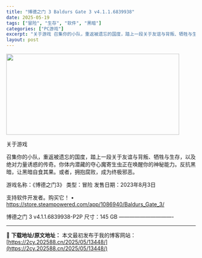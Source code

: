 ```yaml
---
title: "博德之门 3 Baldurs Gate 3 v4.1.1.6839938"
date: 2025-05-19
tags: ["冒险", "生存", "软件", "黑暗"]
categories: ["PC游戏"]
excerpt: "关于游戏 召集你的小队，重返被遗忘的国度，踏上一段关于友谊与背叛、牺牲与生存，以及绝对力量诱惑的传奇。你体内潜藏的夺心魔寄生虫正在唤醒你的神秘能力。反抗黑暗，让黑暗自食其果。或者，拥抱腐败，成为终极邪恶。 游戏名称：《博德之门3》 类型：冒险 发售日期：2023年8月3日 支持软件开发者。购买它！ &hellip;"
layout: post
---
```


<img src="https://2cy.202588.cn/wp-content/uploads/2025/05/2025051913594970.webp" alt="" width="460" height="215" class="aligncenter size-full wp-image-13442" />

关于游戏

召集你的小队，重返被遗忘的国度，踏上一段关于友谊与背叛、牺牲与生存，以及绝对力量诱惑的传奇。你体内潜藏的夺心魔寄生虫正在唤醒你的神秘能力。反抗黑暗，让黑暗自食其果。或者，拥抱腐败，成为终极邪恶。

游戏名称：《博德之门3》
类型：冒险
发售日期：2023年8月3日

支持软件开发者。购买它！
• https://store.steampowered.com/app/1086940/Baldurs_Gate_3/

博德之门 3 v4.1.1.6839938-P2P
尺寸：145 GB
——————————- 

---
📖 **下载地址/原文地址：** 本文最初发布于我的博客网站：[https://2cy.202588.cn/2025/05/13448/](https://2cy.202588.cn/2025/05/13448/)
